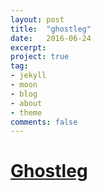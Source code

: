 ```yaml
---
layout: post
title:  "ghostleg"
date:   2016-06-24
excerpt: 
project: true
tag:
- jekyll 
- moon
- blog
- about
- theme
comments: false
---
```


# [Ghostleg](https://imhojang.github.io/imhome/ghostleg)